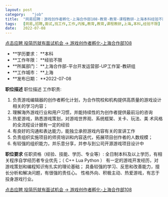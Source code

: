 ```yaml
---
layout:	post
category:	"job"
title:	"网易招聘：游戏创作者孵化-上海合作部108-教育-教育-课程教研-上海本科经验不限"
tags:	[网易,招聘,面试,找工作,工作,内推,教育,教育,课程教研,上海,本科,经验不限]
date:	2022-07-08
---
```


[点击应聘 投简历就有面试机会 -> 游戏创作者孵化-上海合作部108](http://mobile.bole.netease.com/bole/boleDetail?id=41425&employeeId=346f03c3cda5f04c&key=all)



- **学历要求： **本科
- **工作年限： **经验不限
- **所属部门： **上海合作部-平台开发运营部-UP工作室-教研组
- **工作城市： **上海
- **发布日期： **2022-07-08



**职位描述**
职位描述
工作职责:
1. 负责游戏编辑器的创作者孵化计划，为合作院校和机构提供高质量的游戏设计相关的学习内容；
2. 理解海外游戏行业和用户习惯，并能持续性的为创作者提供最前沿的咨询
3. 热爱游戏，熟悉游戏策划，对游戏世界观、系统框架、关卡、玩法、美 术风格的全流程设计据有一定的经验
4. 有良好的沟通和表达能力，能独立承担游戏内容有关的宣讲工作
5. 负责组织实施项目的师资培训和内容迭代，拓展项目创作者的人数规模；
6. 有较强的组织能力，并乐意分享，并参与到公司开源游戏项目设计中





**职位要求**
任职资格（经验、技能、学历、专业等）:
全日制本科及以上学历，有相关程序自学经历者专业优先；（ C++ Lua Python ）
有一定的游戏开发经历，对游戏策划和编程知识有扎实的理论基础；
具备较强的学习、反思和改善能力，擅长分析和解决问题，有很强的责任心。
性格外向、积极主动、热爱游戏，有志于投身游戏行业。



[点击应聘 投简历就有面试机会 -> 游戏创作者孵化-上海合作部108](http://mobile.bole.netease.com/bole/boleDetail?id=41425&employeeId=346f03c3cda5f04c&key=all)